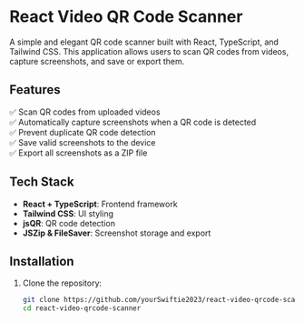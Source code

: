 # React Video QR Code Scanner

A simple and elegant QR code scanner built with React, TypeScript, and Tailwind CSS. This application allows users to scan QR codes from videos, capture screenshots, and save or export them.

## Features

✅ Scan QR codes from uploaded videos  
✅ Automatically capture screenshots when a QR code is detected  
✅ Prevent duplicate QR code detection  
✅ Save valid screenshots to the device  
✅ Export all screenshots as a ZIP file

## Tech Stack

- **React + TypeScript**: Frontend framework
- **Tailwind CSS**: UI styling
- **jsQR**: QR code detection
- **JSZip & FileSaver**: Screenshot storage and export

## Installation

1. Clone the repository:
   ```sh
   git clone https://github.com/yourSwiftie2023/react-video-qrcode-scanner.git
   cd react-video-qrcode-scanner
   ```
